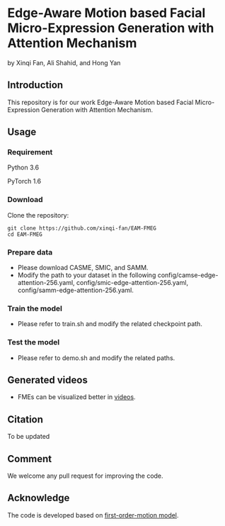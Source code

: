 # Edge-Aware Motion based Facial Micro-Expression Generation with Attention Mechanism

by Xinqi Fan, Ali Shahid, and Hong Yan

## Introduction
This repository is for our work Edge-Aware Motion based Facial Micro-Expression Generation with Attention Mechanism.

## Usage
### Requirement
Python 3.6

PyTorch 1.6


### Download
Clone the repository:
```
git clone https://github.com/xinqi-fan/EAM-FMEG
cd EAM-FMEG
```

### Prepare data

* Please download CASME, SMIC, and SAMM.
* Modify the path to your dataset in the following config/camse-edge-attention-256.yaml, config/smic-edge-attention-256.yaml, config/samm-edge-attention-256.yaml.

### Train the model

* Please refer to train.sh and modify the related checkpoint path.

### Test the model

* Please refer to demo.sh and modify the related paths.

## Generated videos

* FMEs can be visualized better in [videos](https://drive.google.com/drive/folders/1gOL_tEnrrcgZ1aBb44nz4GoHl6XXsoTN).

## Citation
To be updated

## Comment
We welcome any pull request for improving the code.

## Acknowledge
The code is developed based on [first-order-motion model](https://github.com/AliaksandrSiarohin/first-order-model).
